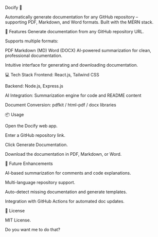 Docify 📝

Automatically generate documentation for any GitHub repository – supporting PDF, Markdown, and Word formats. Built with the MERN stack.

🚀 Features
Generate documentation from any GitHub repository URL.

Supports multiple formats:

PDF
Markdown (MD)
Word (DOCX)
AI-powered summarization for clean, professional documentation.

Intuitive interface for generating and downloading documentation.


💻 Tech Stack
Frontend: React.js, Tailwind CSS

Backend: Node.js, Express.js

AI Integration: Summarization engine for code and README content

Document Conversion: pdfkit / html-pdf / docx libraries

📦 Usage

Open the Docify web app.

Enter a GitHub repository link.

Click Generate Documentation.

Download the documentation in PDF, Markdown, or Word.

🌟 Future Enhancements

AI-based summarization for comments and code explanations.

Multi-language repository support.

Auto-detect missing documentation and generate templates.

Integration with GitHub Actions for automated doc updates.

📝 License

MIT License.

Do you want me to do that?
